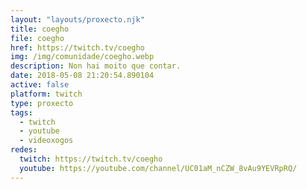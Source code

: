 ```yaml
---
layout: "layouts/proxecto.njk"
title: coegho
file: coegho
href: https://twitch.tv/coegho
img: /img/comunidade/coegho.webp
description: Non hai moito que contar.
date: 2018-05-08 21:20:54.890104
active: false
platform: twitch
type: proxecto
tags:
  - twitch
  - youtube
  - videoxogos
redes:
  twitch: https://twitch.tv/coegho
  youtube: https://youtube.com/channel/UC01aM_nCZW_8vAu9YEVRpRQ/
---
```


